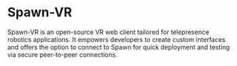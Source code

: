 # Spawn-VR

Spawn-VR is an open-source VR web client tailored for telepresence robotics applications. It empowers developers to create custom interfaces and offers the option to connect to Spawn for quick deployment and testing via secure peer-to-peer connections.